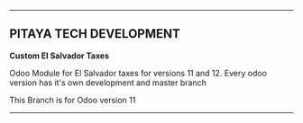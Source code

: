 ---

## PITAYA TECH DEVELOPMENT

**Custom El Salvador Taxes**

Odoo Module for El Salvador taxes for versions 11 and 12. Every odoo version has it's own development and master branch

This Branch is for Odoo version 11

---